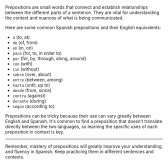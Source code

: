 Prepositions are small words that connect and establish relationships between the different parts of a sentence. They are vital for understanding the context and nuances of what is being communicated.

Here are some common Spanish prepositions and their English equivalents:

- `a` (to, at)
- `de` (of, from)
- `en` (in, on)
- `para` (for, to, in order to)
- `por` (for, by, through, along, around)
- `con` (with)
- `sin` (without)
- `sobre` (over, about)
- `entre` (between, among)
- `hasta` (until, up to)
- `desde` (from, since)
- `contra` (against)
- `durante` (during)
- `según` (according to)

Prepositions can be tricky because their use can vary greatly between English and Spanish. It's common to find a preposition that doesn’t translate directly between the two languages, so learning the specific uses of each preposition in context is key.

---

Remember, mastery of prepositions will greatly improve your understanding and fluency in Spanish. Keep practicing them in different sentences and contexts.

